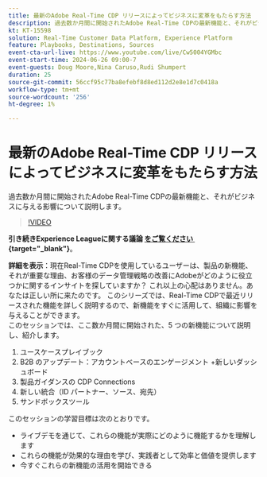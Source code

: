 ```yaml
---
title: 最新のAdobe Real-Time CDP リリースによってビジネスに変革をもたらす方法
description: 過去数か月間に開始されたAdobe Real-Time CDPの最新機能と、それがビジネスに与える影響について説明します。
kt: KT-15598
solution: Real-Time Customer Data Platform, Experience Platform
feature: Playbooks, Destinations, Sources
event-cta-url-live: https://www.youtube.com/live/Cw5004YGMbc
event-start-time: 2024-06-26 09:00-7
event-guests: Doug Moore,Nina Caruso,Rudi Shumpert
duration: 25
source-git-commit: 56ccf95c77ba8efebf8d8ed112d2e8e1d7c0418a
workflow-type: tm+mt
source-wordcount: '256'
ht-degree: 1%

---
```


# 最新のAdobe Real-Time CDP リリースによってビジネスに変革をもたらす方法

過去数か月間に開始されたAdobe Real-Time CDPの最新機能と、それがビジネスに与える影響について説明します。

>[!VIDEO](https://video.tv.adobe.com/v/3430515/?quality=12&learn=on)

**引き続きExperience Leagueに関する議論 [&#x200B; をご覧ください &#x200B;](https://experienceleaguecommunities.adobe.com/t5/real-time-customer-data-platform/experience-league-live-post-session-discussion-how-the-latest/m-p/685150?profile.language=ja#M67){target="_blank"}**。

**詳細を表示**：現在Real-Time CDPを使用しているユーザーは、製品の新機能、それが重要な理由、お客様のデータ管理戦略の改善にAdobeがどのように役立つかに関するインサイトを探していますか？ これ以上の心配はありません。あなたは正しい所に来たのです。 このシリーズでは、Real-Time CDPで最近リリースされた機能を詳しく説明するので、新機能をすぐに活用して、組織に影響を与えることができます。\
このセッションでは、ここ数か月間に開始された、5 つの新機能について説明し、紹介します。

1. ユースケースプレイブック
1. B2B のアップデート：アカウントベースのエンゲージメント +新しいダッシュボード
1. 製品ガイダンスの CDP Connections
1. 新しい統合（ID パートナー、ソース、宛先）
1. サンドボックスツール

このセッションの学習目標は次のとおりです。

* ライブデモを通じて、これらの機能が実際にどのように機能するかを理解します
* これらの機能が効果的な理由を学び、実践者として効率と価値を提供します
* 今すぐこれらの新機能の活用を開始できる